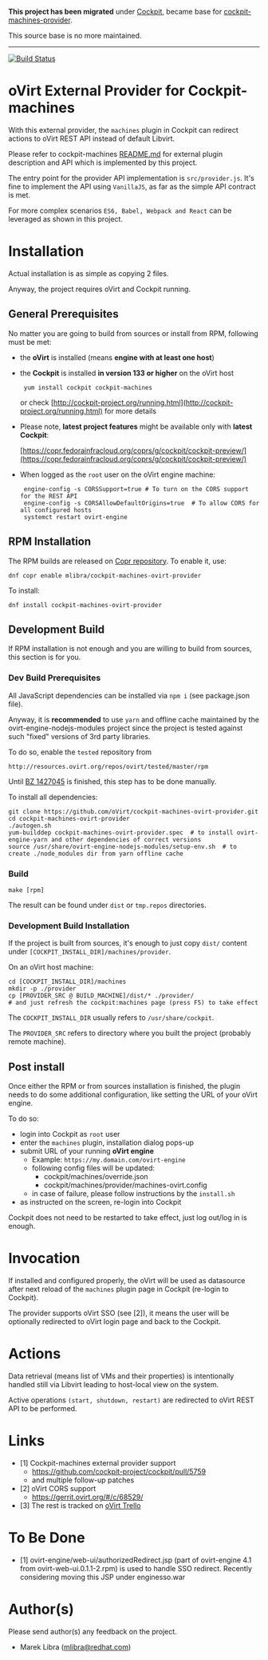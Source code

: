 **This project has been migrated** under [Cockpit](http://www.cockpit-project.org), became base for [cockpit-machines-provider](https://github.com/cockpit-project/cockpit/tree/master/pkg/ovirt).

This source base is no more maintained.

-----

[![Build Status](https://travis-ci.org/oVirt/cockpit-machines-ovirt-provider.svg?branch=master)](https://travis-ci.org/oVirt/cockpit-machines-ovirt-provider)

# oVirt External Provider for Cockpit-machines
With this external provider, the `machines` plugin in Cockpit can redirect actions to oVirt REST API instead of default Libvirt.
 
Please refer to cockpit-machines [README.md](https://github.com/cockpit-project/cockpit/blob/master/pkg/machines/README.md) for external plugin description and API which is implemented by this project.

The entry point for the provider API implementation is `src/provider.js`.
It's fine to implement the API using `VanillaJS`, as far as the simple API contract is met.
 
For more complex scenarios `ES6, Babel, Webpack and React` can be leveraged as shown in this project. 

# Installation
Actual installation is as simple as copying 2 files.

Anyway, the project requires oVirt and Cockpit running. 

## General Prerequisites
No matter you are going to build from sources or install from RPM, following must be met:

 - the **oVirt** is installed (means **engine with at least one host**)
 - the **Cockpit** is installed **in version 133 or higher** on the oVirt host

        yum install cockpit cockpit-machines
     
     or check [http://cockpit-project.org/running.html](http://cockpit-project.org/running.html) for more details
     
 - Please note, **latest project features** might be available only with **latest Cockpit**:
 
     [https://copr.fedorainfracloud.org/coprs/g/cockpit/cockpit-preview/](https://copr.fedorainfracloud.org/coprs/g/cockpit/cockpit-preview/) 
 
 - When logged as the `root` user on the oVirt engine machine:

        engine-config -s CORSSupport=true # To turn on the CORS support for the REST API     
        engine-config -s CORSAllowDefaultOrigins=true  # To allow CORS for all configured hosts
        systemct restart ovirt-engine

## RPM Installation
The RPM builds are released on [Copr repository](https://copr.fedorainfracloud.org/coprs/mlibra/cockpit-machines-ovirt-provider/).
To enable it, use:

    dnf copr enable mlibra/cockpit-machines-ovirt-provider  

To install:

    dnf install cockpit-machines-ovirt-provider

## Development Build
If RPM installation is not enough and you are willing to build from sources, this section is for you.

### Dev Build Prerequisites
All JavaScript dependencies can be installed via `npm i` (see package.json file).
 
Anyway, it is **recommended** to use `yarn` and offline cache maintained by the ovirt-engine-nodejs-modules project since the project is tested against such "fixed" versions of 3rd party libraries.

To do so, enable the `tested` repository from

    http://resources.ovirt.org/repos/ovirt/tested/master/rpm
    
Until [BZ 1427045](https://bugzilla.redhat.com/show_bug.cgi?id=1427045) is finished, this step has to be done manually. 

To install all dependencies:

    git clone https://github.com/oVirt/cockpit-machines-ovirt-provider.git
    cd cockpit-machines-ovirt-provider
    ./autogen.sh
    yum-builddep cockpit-machines-ovirt-provider.spec  # to install ovirt-engine-yarn and other dependencies of correct versions
    source /usr/share/ovirt-engine-nodejs-modules/setup-env.sh  # to create ./node_modules dir from yarn offline cache

### Build

    make [rpm]
 
The result can be found under `dist` or `tmp.repos` directories.
  
### Development Build Installation
If the project is built from sources, it's enough to just copy `dist/` content under `[COCKPIT_INSTALL_DIR]/machines/provider`.

On an oVirt host machine:

    cd [COCKPIT_INSTALL_DIR]/machines
    mkdir -p ./provider
    cp [PROVIDER_SRC @ BUILD_MACHINE]/dist/* ./provider/
    # and just refresh the cockpit:machines page (press F5) to take effect
  
The `COCKPIT_INSTALL_DIR` usually refers to `/usr/share/cockpit`.

The `PROVIDER_SRC` refers to directory where you built the project (probably remote machine).
  
## Post install
Once either the RPM or from sources installation is finished, the plugin needs to do some additional configuration, like setting the URL of your oVirt engine.
 
To do so:

 - login into Cockpit as `root` user
 - enter the `machines` plugin, installation dialog pops-up
 - submit URL of your running **oVirt engine**
     - Example: `https://my.domain.com/ovirt-engine`      
     - following config files will be updated:
         - cockpit/machines/override.json
         - cockpit/machines/provider/machines-ovirt.config
     - in case of failure, please follow instructions by the `install.sh`        
 - as instructed on the screen, re-login into Cockpit
 
Cockpit does not need to be restarted to take effect, just log out/log in is enough.

# Invocation
If installed and configured properly, the oVirt will be used as datasource after next reload of the `machines` plugin page in Cockpit (re-login to Cockpit).

The provider supports oVirt SSO (see [2]), it means the user will be optionally redirected to oVirt login page and back to the Cockpit. 

# Actions
Data retrieval (means list of VMs and their properties) is intentionally handled still via Libvirt leading to host-local view on the system.

Active operations `(start, shutdown, restart)` are redirected to oVirt REST API to be performed.

  
# Links

- [1] Cockpit-machines external provider support
    - https://github.com/cockpit-project/cockpit/pull/5759
    - and multiple follow-up patches
- [2] oVirt CORS support
    - https://gerrit.ovirt.org/#/c/68529/
- [3] The rest is tracked on [oVirt Trello](https://trello.com/c/QXXB6SHu/8-cockpit-upstream-vm-management)

# To Be Done

- [1] ovirt-engine/web-ui/authorizedRedirect.jsp (part of ovirt-engine 4.1 from ovirt-web-ui.0.1.1-2.rpm) is used to handle SSO redirect. Recently considering moving this JSP under enginesso.war
  
# Author(s)
Please send author(s) any feedback on the project.
  
  - Marek Libra ([mlibra@redhat.com](mlibra@redhat.com))
 
